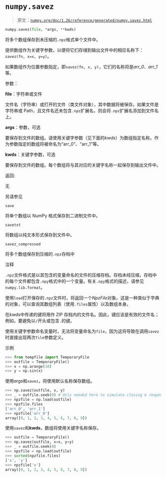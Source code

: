 # `numpy.savez`

> 原文：[`numpy.org/doc/1.26/reference/generated/numpy.savez.html`](https://numpy.org/doc/1.26/reference/generated/numpy.savez.html)

```py
numpy.savez(file, *args, **kwds)
```

将多个数组保存到未压缩的`.npz`格式单个文件中。

提供数组作为关键字参数，以便将它们存储到输出文件中的相应名称下：`savez(fn, x=x, y=y)`。

如果数组作为位置参数指定，即`savez(fn, x, y)`，它们的名称将是*arr_0*、*arr_1*等。

参数：

**file**：字符串或文件

文件名（字符串）或打开的文件（类文件对象），其中数据将被保存。如果文件是字符串或 Path，且文件名还未包含`.npz`扩展名，则会将`.npz`扩展名添加到文件名上。

**args**：参数，可选

要保存到文件的数组。请使用关键字参数（见下面的*kwds*）为数组指定名称。作为参数指定的数组将被命名为“arr_0”、“arr_1”等。

**kwds**：关键字参数，可选

要保存到文件的数组。每个数组将与其对应的关键字名称一起保存到输出文件中。

返回:

无

另请参见

`save`

将单个数组以 NumPy 格式保存到二进制文件中。

`savetxt`

将数组以纯文本形式保存到文件中。

`savez_compressed`

将多个数组保存到压缩的`.npz`存档中

注释

`.npz`文件格式是以其包含的变量命名的文件的压缩存档。存档未经压缩，存档中的每个文件都包含`.npy`格式中的一个变量。有关`.npy`格式的描述，请参见`numpy.lib.format`。

使用`load`打开保存的`.npz`文件时，将返回一个*NpzFile*对象。这是一种类似于字典的对象，可以查询其数组列表（使用`.files`属性）以及数组本身。

在*kwds*中传递的键将用作 ZIP 存档内的文件名。因此，键应该是有效的文件名；例如，要避免以`/`开头或包含`.`的键。

使用关键字参数命名变量时，无法将变量命名为`file`，因为这将导致在调用`savez`时直接出现两次`file`参数定义。

示例

```py
>>> from tempfile import TemporaryFile
>>> outfile = TemporaryFile()
>>> x = np.arange(10)
>>> y = np.sin(x) 
```

使用*args*和`savez`，将使用默认名称保存数组。

```py
>>> np.savez(outfile, x, y)
>>> _ = outfile.seek(0) # Only needed here to simulate closing & reopening file
>>> npzfile = np.load(outfile)
>>> npzfile.files
['arr_0', 'arr_1']
>>> npzfile['arr_0']
array([0, 1, 2, 3, 4, 5, 6, 7, 8, 9]) 
```

使用`savez`和**kwds**，数组将使用关键字名称保存。

```py
>>> outfile = TemporaryFile()
>>> np.savez(outfile, x=x, y=y)
>>> _ = outfile.seek(0)
>>> npzfile = np.load(outfile)
>>> sorted(npzfile.files)
['x', 'y']
>>> npzfile['x']
array([0, 1, 2, 3, 4, 5, 6, 7, 8, 9]) 
```
